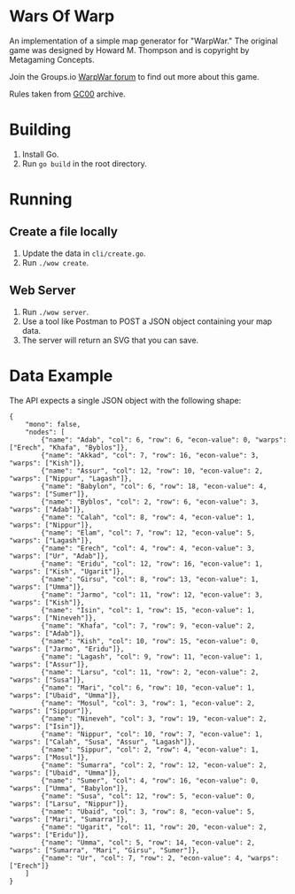# Wars Of Warp
An implementation of a simple map generator for "WarpWar."
The original game was designed by Howard M. Thompson and is copyright by Metagaming Concepts.

Join the Groups.io [WarpWar forum](https://groups.io/g/warpwar/messages) to find out more about this game.

Rules taken from [GC00](http://www.contrib.andrew.cmu.edu/usr/gc00/reviews/warpwar.html) archive.

# Building
1. Install Go.
2. Run `go build` in the root directory.

# Running
## Create a file locally
1. Update the data in `cli/create.go`.
2. Run `./wow create`. 

## Web Server
1. Run `./wow server`.
2. Use a tool like Postman to POST a JSON object containing your map data.
3. The server will return an SVG that you can save.

# Data Example

The API expects a single JSON object with the following shape:

    {
        "mono": false,
        "nodes": [
            {"name": "Adab", "col": 6, "row": 6, "econ-value": 0, "warps": ["Erech", "Khafa", "Byblos"]},
            {"name": "Akkad", "col": 7, "row": 16, "econ-value": 3, "warps": ["Kish"]},
            {"name": "Assur", "col": 12, "row": 10, "econ-value": 2, "warps": ["Nippur", "Lagash"]},
            {"name": "Babylon", "col": 6, "row": 18, "econ-value": 4, "warps": ["Sumer"]},
            {"name": "Byblos", "col": 2, "row": 6, "econ-value": 3, "warps": ["Adab"]},
            {"name": "Calah", "col": 8, "row": 4, "econ-value": 1, "warps": ["Nippur"]},
            {"name": "Elam", "col": 7, "row": 12, "econ-value": 5, "warps": ["Lagash"]},
            {"name": "Erech", "col": 4, "row": 4, "econ-value": 3, "warps": ["Ur", "Adab"]},
            {"name": "Eridu", "col": 12, "row": 16, "econ-value": 1, "warps": ["Kish", "Ugarit"]},
            {"name": "Girsu", "col": 8, "row": 13, "econ-value": 1, "warps": ["Umma"]},
            {"name": "Jarmo", "col": 11, "row": 12, "econ-value": 3, "warps": ["Kish"]},
            {"name": "Isin", "col": 1, "row": 15, "econ-value": 1, "warps": ["Nineveh"]},
            {"name": "Khafa", "col": 7, "row": 9, "econ-value": 2, "warps": ["Adab"]},
            {"name": "Kish", "col": 10, "row": 15, "econ-value": 0, "warps": ["Jarmo", "Eridu"]},
            {"name": "Lagash", "col": 9, "row": 11, "econ-value": 1, "warps": ["Assur"]},
            {"name": "Larsu", "col": 11, "row": 2, "econ-value": 2, "warps": ["Susa"]},
            {"name": "Mari", "col": 6, "row": 10, "econ-value": 1, "warps": ["Ubaid", "Umma"]},
            {"name": "Mosul", "col": 3, "row": 1, "econ-value": 2, "warps": ["Sippur"]},
            {"name": "Nineveh", "col": 3, "row": 19, "econ-value": 2, "warps": ["Isin"]},
            {"name": "Nippur", "col": 10, "row": 7, "econ-value": 1, "warps": ["Calah", "Susa", "Assur", "Lagash"]},
            {"name": "Sippur", "col": 2, "row": 4, "econ-value": 1, "warps": ["Mosul"]},
            {"name": "Sumarra", "col": 2, "row": 12, "econ-value": 2, "warps": ["Ubaid", "Umma"]},
            {"name": "Sumer", "col": 4, "row": 16, "econ-value": 0, "warps": ["Umma", "Babylon"]},
            {"name": "Susa", "col": 12, "row": 5, "econ-value": 0, "warps": ["Larsu", "Nippur"]},
            {"name": "Ubaid", "col": 3, "row": 8, "econ-value": 5, "warps": ["Mari", "Sumarra"]},
            {"name": "Ugarit", "col": 11, "row": 20, "econ-value": 2, "warps": ["Eridu"]},
            {"name": "Umma", "col": 5, "row": 14, "econ-value": 2, "warps": ["Sumarra", "Mari", "Girsu", "Sumer"]},
            {"name": "Ur", "col": 7, "row": 2, "econ-value": 4, "warps": ["Erech"]}
        ]
    }